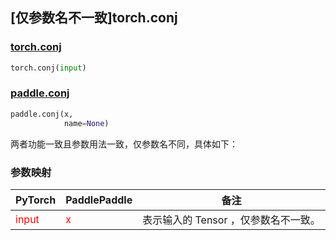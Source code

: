 ## [仅参数名不一致]torch.conj
### [torch.conj](https://pytorch.org/docs/stable/generated/torch.conj.html?highlight=conj#torch.conj)

```python
torch.conj(input)
```

### [paddle.conj](https://www.paddlepaddle.org.cn/documentation/docs/zh/api/paddle/conj_cn.html#conj)

```python
paddle.conj(x,
            name=None)
```

两者功能一致且参数用法一致，仅参数名不同，具体如下：
### 参数映射
| PyTorch       | PaddlePaddle | 备注                                                   |
| ------------- | ------------ | ------------------------------------------------------ |
| <font color='red'> input </font> | <font color='red'> x </font> | 表示输入的 Tensor ，仅参数名不一致。  |
